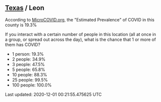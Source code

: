 
## [Texas](/united-states/texas) / Leon

According to [MicroCOVID.org](http://microcovid.org),
the "Estimated Prevalence" of COVID in this county is 19.3%

If you interact with a certain number of people in this location
(all at once in a group, or spread out across the day), what is the chance that
1 or more of them has COVID?

- 1 person: 19.3%
- 2 people: 34.9%
- 3 people: 47.5%
- 5 people: 65.8%
- 10 people: 88.3%
- 25 people: 99.5%
- 100 people: 100.0%

Last updated: 2020-12-01 00:21:55.475625 UTC
